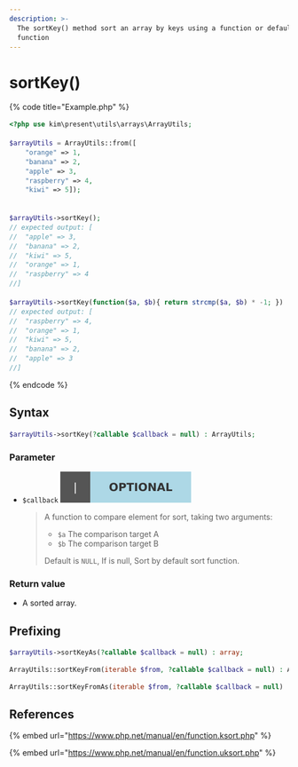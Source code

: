 ```yaml
---
description: >-
  The sortKey() method sort an array by keys using a function or default sort
  function
---
```


# sortKey\(\)

{% code title="Example.php" %}
```php
<?php use kim\present\utils\arrays\ArrayUtils;

$arrayUtils = ArrayUtils::from([
    "orange" => 1, 
    "banana" => 2, 
    "apple" => 3,
    "raspberry" => 4, 
    "kiwi" => 5]);


$arrayUtils->sortKey();
// expected output: [
//  "apple" => 3,
//  "banana" => 2, 
//  "kiwi" => 5,
//  "orange" => 1, 
//  "raspberry" => 4
//]

$arrayUtils->sortKey(function($a, $b){ return strcmp($a, $b) * -1; })
// expected output: [
//  "raspberry" => 4,
//  "orange" => 1, 
//  "kiwi" => 5,
//  "banana" => 2, 
//  "apple" => 3
//]
```
{% endcode %}

## Syntax

```php
$arrayUtils->sortKey(?callable $callback = null) : ArrayUtils;
```

### Parameter

* `$callback` ![](../../../.gitbook/assets/badge_optional.svg) 

  > A function to compare element for sort, taking two arguments:
  >
  > * `$a` The comparison target A
  > * `$b` The comparison target B
  >
  > Default is `NULL`, If is null, Sort by default sort function.

### Return value

* A sorted array.

## Prefixing

```php
$arrayUtils->sortKeyAs(?callable $callback = null) : array;
```

```php
ArrayUtils::sortKeyFrom(iterable $from, ?callable $callback = null) : ArrayUtils;
```

```php
ArrayUtils::sortKeyFromAs(iterable $from, ?callable $callback = null) : array;
```

## References

{% embed url="https://www.php.net/manual/en/function.ksort.php" %}

{% embed url="https://www.php.net/manual/en/function.uksort.php" %}

